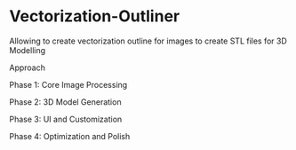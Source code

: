 # Vectorization-Outliner
Allowing to create vectorization outline for images to create STL files for 3D Modelling

Approach

Phase 1: Core Image Processing

Phase 2: 3D Model Generation

Phase 3: UI and Customization

Phase 4: Optimization and Polish

